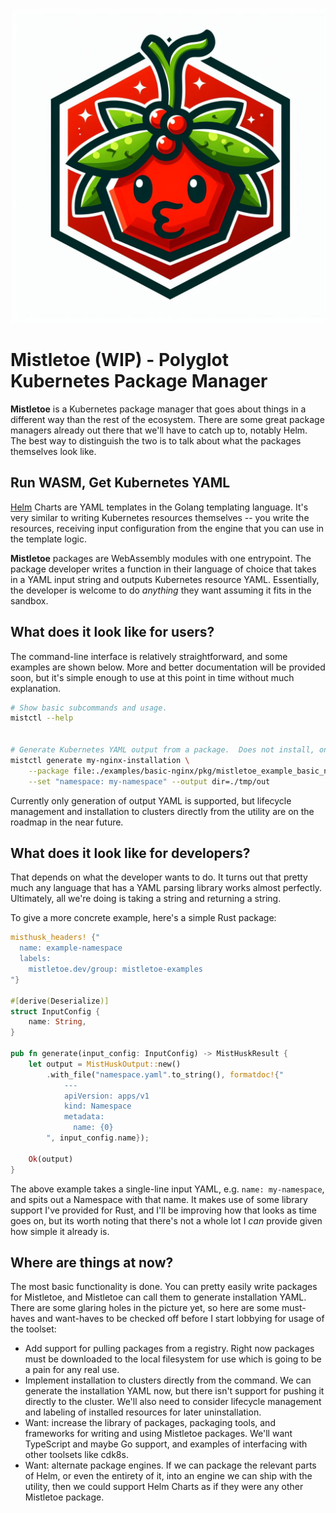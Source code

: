 ![Mistletoe logo](logo.jpg)

# Mistletoe (WIP) - Polyglot Kubernetes Package Manager

**Mistletoe** is a Kubernetes package manager that goes about things in a different way than the rest of the ecosystem.  There are some great package managers already out there that we'll have to catch up to, notably Helm.  The best way to distinguish the two is to talk about what the packages themselves look like.

## Run WASM, Get Kubernetes YAML

[Helm](https://github.com/helm/helm) Charts are YAML templates in the Golang templating language.  It's very similar to writing Kubernetes resources themselves -- you write the resources, receiving input configuration from the engine that you can use in the template logic.

**Mistletoe** packages are WebAssembly modules with one entrypoint.  The package developer writes a function in their language of choice that takes in a YAML input string and outputs Kubernetes resource YAML.  Essentially, the developer is welcome to do *anything* they want assuming it fits in the sandbox.

## What does it look like for users?

The command-line interface is relatively straightforward, and some examples are shown below.  More and better documentation will be provided soon, but it's simple enough to use at this point in time without much explanation.

```sh
# Show basic subcommands and usage.
mistctl --help


# Generate Kubernetes YAML output from a package.  Does not install, only outputs the resources.
mistctl generate my-nginx-installation \
    --package file:./examples/basic-nginx/pkg/mistletoe_example_basic_nginx_bg.wasm \
    --set "namespace: my-namespace" --output dir=./tmp/out
```

Currently only generation of output YAML is supported, but lifecycle management and installation to clusters directly from the utility are on the roadmap in the near future.

## What does it look like for developers?

That depends on what the developer wants to do.  It turns out that pretty much any language that has a YAML parsing library works almost perfectly.  Ultimately, all we're doing is taking a string and returning a string.

To give a more concrete example, here's a simple Rust package:

```rust
misthusk_headers! {"
  name: example-namespace
  labels:
    mistletoe.dev/group: mistletoe-examples
"}

#[derive(Deserialize)]
struct InputConfig {
    name: String,
}

pub fn generate(input_config: InputConfig) -> MistHuskResult {
    let output = MistHuskOutput::new()
        .with_file("namespace.yaml".to_string(), formatdoc!{"
            ---
            apiVersion: apps/v1
            kind: Namespace
            metadata:
              name: {0}
        ", input_config.name});

    Ok(output)
}
```

The above example takes a single-line input YAML, e.g. `name: my-namespace`, and spits out a Namespace with that name.  It makes use of some library support I've provided for Rust, and I'll be improving how that looks as time goes on, but its worth noting that there's not a whole lot I *can* provide given how simple it already is.

## Where are things at now?

The most basic functionality is done.  You can pretty easily write packages for Mistletoe, and Mistletoe can call them to generate installation YAML.  There are some glaring holes in the picture yet, so here are some must-haves and want-haves to be checked off before I start lobbying for usage of the toolset:

* Add support for pulling packages from a registry.  Right now packages must be downloaded to the local filesystem for use which is going to be a pain for any real use.
* Implement installation to clusters directly from the command.  We can generate the installation YAML now, but there isn't support for pushing it directly to the cluster.  We'll also need to consider lifecycle management and labeling of installed resources for later uninstallation.
* Want: increase the library of packages, packaging tools, and frameworks for writing and using Mistletoe packages.  We'll want TypeScript and maybe Go support, and examples of interfacing with other toolsets like cdk8s.
* Want: alternate package engines.  If we can package the relevant parts of Helm, or even the entirety of it, into an engine we can ship with the utility, then we could support Helm Charts as if they were any other Mistletoe package.
